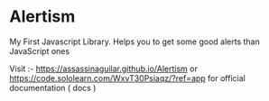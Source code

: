 # Alertism
My First Javascript Library. Helps you to get some good alerts than JavaScript ones

Visit :- https://assassinaguilar.github.io/Alertism or https://code.sololearn.com/WxvT30Psiaqz/?ref=app for official documentation ( docs )
